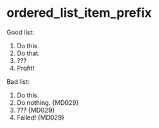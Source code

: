 # ordered_list_item_prefix

Good list:

1. Do this.
1. Do that.
1. ???
1. Profit!

Bad list:

1. Do this.
2. Do nothing. {MD029}
3. ??? {MD029}
4. Failed! {MD029}

<!-- markdownlint-configure-file {
  "MD029": {
    "style": "one"
  }
} -->
